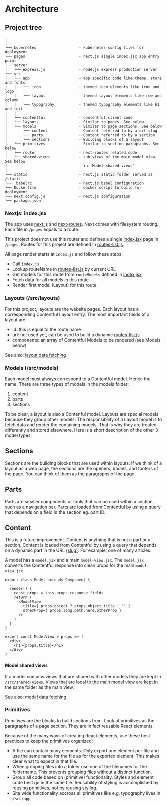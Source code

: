 
# Architecture

## Project tree

```
.
│
└── kubernetes                   - kubernetes config files for deployment
└── pages                        - next.js single index.jsx app entry point
└── server
│   └── express.js               - node.js express production server
└── src
│   └── app                      - app specific code like theme, store and fonts
│   |   └── icon                 - themed icon elements like icon and logo
│   |   └── layout               - themed layout elements like row and column
│   |   └── typography           - themed typography elements like h1 and text
|   |
│   └── contentful               - contentful client code
│   └── layouts                  - Similar to pages. See below
│   └── models                   - Similar to page sections. See below
|       └── content              - Content referred to by a url slug
|       └── parts                - Content referred to by a section
|       └── sections             - Building blocks of a layout
│   └── primitives               - Similar to section paragraphs. See below
│   └── router                   - next-routes related code
│   └── shared-views             - sub views of the main model view. See below
|                                  in 'Model shared views'
│
└── static                       - next.js static folder served as /static
└── .babelrc                     - next.js babel configuration
└── Dockerfile                   - docker script to build for deployment
└── next.config.js               - next.js configuration
└── package.json
```


### Nextjs: index.jsx

The app uses [next.js](https://github.com/zeit/next.js/) and
[next-routes](https://www.npmjs.com/package/next-routes). Next comes with
filesystem routing. Each file in `/pages` equals to a route.

This project does not use this router and defines a single
[index.jsx](/pages/index.jsx) page in `/pages`. Routes for this project are
defined in [routes-list.js](/src/router/routes-list.js).

All page render starts at `index.js` and follow these steps:

- Call `index.js`
- Lookup routeName in [routes-list.js](/src/router/routes-list.js) by current
  URL
- Get models for this route from `routeModels` defined in
  [index.jsx](/pages/index.jsx)
- Fetch data for all models in this route
- Render first model (Layout) for this route.

### Layouts (/src/layouts)

For this project, layouts are the website pages. Each layout has a corresponding
Contentful Layout entry. The most important fields of a layout are:

- id: this is equal to the route name
- url: not used yet, can be used to build a dynamic
  [routes-list.js](/src/router/routes-list.js)
- components: an array of Contentful Models to be rendered (see Models below)

See also: [layout data fetching](./fetching-data.md#layout-data-fetching)

### Models (/src/models)

Each model must always correspond to a Contentful model. Hence the name. There
are three types of models in the models folder:

1. content
2. parts
3. sections

To be clear, a layout is also a Contenful model. Layouts are special models
because they group other models. The responsibility of a Layout model is to
fetch data and render the containing models. That is why they are treated
differently and stored elsewhere. Here is a short description of the other 3
model types:

## Sections
Sections are the building blocks that are used within layouts. If we think of a
layout as a web page, the sections are the openers, bodies, and footers of the
page. You can think of them as the paragraphs of the page.

## Parts
Parts are smaller components or tools that can be used within a section, such as
a navigation bar. Parts are loaded from Contentful by using a query that depends
on a field in the section eg. part ID.

## Content
This is a future improvement. Content is anything that is not a part or a
section. Content is loaded from Contentful by using a query that depends on a
dynamic part in the URL [(slug)](https://yoast.com/slug/). For example, one of
many articles.



A model has a `model.jsx` and a main `model-view.jsx`. The `model.jsx` converts
the Contentful response into clean props for the main `model-view.jsx`.

```
export class Model extends Component {
  ...
  render() {
    const props = this.props.response.fields
    return (
      <ModelView
        title={ props.object ? props.object.title : '' }
        otherProp={ props.long.path.here.otherProp }
      />
    )
  }
}
```

```
export const ModelView = props => (
  <div>
    <h1>{props.title}</h1>
  </div>
)
```

#### Model shared views

If a model contains views that are shared with other models they are kept in
`/src/shared-views`. Views that are local to the main model view are kept in the
same folder as the main view.

See also: [model data fetching](./fetching-data.md#model-data-fetching)

### Primitives

Primitives are the blocks to build sections from. Look at primitives as the
paragraphs of a page section. They are in fact reusable React elements.

Because of the many ways of creating React elements, use these best practices to
keep the primitives organized:

- A file can contain many elements. Only export one element per file and use the
  same name for the file as for the exported element. This makes clear what to
  expect in that file.
- When grouping files into a folder use one of the filenames for the foldername.
  This prevents grouping files without a distinct function.
- Group all code based on (primitive) functionality. Styles and element code
  best go in the same file. Reusability of styling is accomplished by reusing
  primitives, not by reusing styling.
- Site wide functionality accross all primitives like e.g. typography lives in
  `/src/app`.
